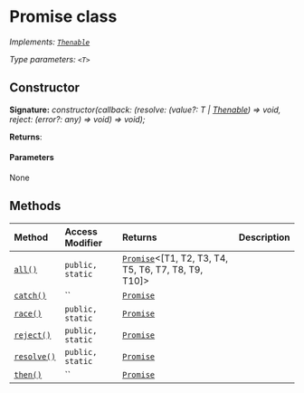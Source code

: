 # Promise <T> class

_Implements: [`Thenable`](../../web-apis/interface/thenable.md)_

_Type parameters: `<T>`_






## Constructor


**Signature:** _constructor(callback: (resolve: (value?: T | [Thenable](../../web-apis/interface/thenable.md)<T>) => void, reject: (error?: any) => void) => void);_

**Returns**: 



#### Parameters
None





## Methods

| Method	   | Access Modifier | Returns	| Description|
|:-------------|:----|:-------|:-----------|
|[`all()`](all-promise.md)     | `public, static` | [`Promise`](../../web-apis/class/promise.md)<[T1, T2, T3, T4, T5, T6, T7, T8, T9, T10]> |  |
|[`catch()`](catch-promise.md)     | `` | [`Promise`](../../web-apis/class/promise.md)<U> |  |
|[`race()`](race-promise.md)     | `public, static` | [`Promise`](../../web-apis/class/promise.md)<T> |  |
|[`reject()`](reject-promise.md)     | `public, static` | [`Promise`](../../web-apis/class/promise.md)<any> |  |
|[`resolve()`](resolve-promise.md)     | `public, static` | [`Promise`](../../web-apis/class/promise.md)<T> |  |
|[`then()`](then-promise.md)     | `` | [`Promise`](../../web-apis/class/promise.md)<U> |  |






